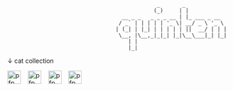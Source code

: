 ```
                                               _       _             
                                              (_)     | |            
                                    __ _ _   _ _ _ __ | |_ ___ _ __  
                                   / _` | | | | | '_ \| __/ _ \ '_ \ 
                                  | (_| | |_| | | | | | ||  __/ | | |
                                   \__, |\__,_|_|_| |_|\__\___|_| |_|
                                      | |                            
                                      |_|                            
```
↓ cat collection

<a><img height="30" alt="pfp" src="https://raw.githubusercontent.com/quintenvandamme/quintenvandamme/main/badges/src/mona-loading/mona-loading-dark.gif" /></a>&nbsp;&nbsp;&nbsp;&nbsp;<a><img height="30" alt="pfp" src="https://raw.githubusercontent.com/quintenvandamme/quintenvandamme/main/badges/src/github-darkmode-cat/github-darkmode-cat-single.svg" /></a>&nbsp;&nbsp;&nbsp;&nbsp;<a><img height="30" alt="pfp" src="https://user-images.githubusercontent.com/58103738/140402555-ed8f28b4-a0f2-4cbf-8c80-ebd8c6b54411.png" /></a>&nbsp;&nbsp;&nbsp;&nbsp;<a><img height="30" alt="pfp" src="https://user-images.githubusercontent.com/58103738/147871180-75a2b79a-ad5f-435c-89cb-5635f8d5c65d.png" /></a>
